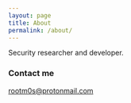 ```yaml
---
layout: page
title: About
permalink: /about/
---
```


Security researcher and developer.

### Contact me

[rootm0s@protonmail.com](mailto:rootm0s@protonmail.com)
